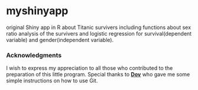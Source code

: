 # myshinyapp
original Shiny app in R about Titanic survivers
including functions about sex ratio analysis of the survivers and logistic regression for survival(dependent variable) and gender(independent variable).

### Acknowledgments
I wish to express my appreciation to all those who contributed to the preparation of this little program. Special thanks to [**Dov**](https://github.com/richardchen0954) who gave me some simple instructions on how to use Git.

